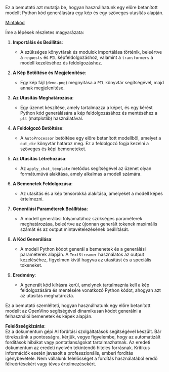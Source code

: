 Ez a bemutató azt mutatja be, hogyan használhatunk egy előre betanított modellt Python kód generálására egy kép és egy szöveges utasítás alapján.

[Mintakód](../../../../../../code/06.E2E/E2E_OpenVino_Phi3-vision.ipynb)

Íme a lépések részletes magyarázata:

1. **Importálás és Beállítás**:
   - A szükséges könyvtárak és modulok importálása történik, beleértve a `requests` és `PIL` képfeldolgozáshoz, valamint a `transformers` a modell kezeléséhez és feldolgozáshoz.

2. **A Kép Betöltése és Megjelenítése**:
   - Egy kép fájl (`demo.png`) megnyitása a `PIL` könyvtár segítségével, majd annak megjelenítése.

3. **Az Utasítás Meghatározása**:
   - Egy üzenet készítése, amely tartalmazza a képet, és egy kérést Python kód generálására a kép feldolgozásához és mentéséhez a `plt` (matplotlib) használatával.

4. **A Feldolgozó Betöltése**:
   - A `AutoProcessor` betöltése egy előre betanított modellből, amelyet a `out_dir` könyvtár határoz meg. Ez a feldolgozó fogja kezelni a szöveges és képi bemeneteket.

5. **Az Utasítás Létrehozása**:
   - Az `apply_chat_template` metódus segítségével az üzenet olyan formátumúvá alakítása, amely alkalmas a modell számára.

6. **A Bemenetek Feldolgozása**:
   - Az utasítás és a kép tensorokká alakítása, amelyeket a modell képes értelmezni.

7. **Generálási Paraméterek Beállítása**:
   - A modell generálási folyamatához szükséges paraméterek meghatározása, beleértve az újonnan generált tokenek maximális számát és az output mintavételezésének beállítását.

8. **A Kód Generálása**:
   - A modell Python kódot generál a bemenetek és a generálási paraméterek alapján. A `TextStreamer` használatos az output kezeléséhez, figyelmen kívül hagyva az utasítást és a speciális tokeneket.

9. **Eredmény**:
   - A generált kód kiírásra kerül, amelynek tartalmaznia kell a kép feldolgozására és mentésére vonatkozó Python kódot, ahogyan azt az utasítás meghatározta.

Ez a bemutató szemlélteti, hogyan használhatunk egy előre betanított modellt az OpenVino segítségével dinamikusan kódot generálni a felhasználói bemenetek és képek alapján.

**Felelősségkizárás**:  
Ez a dokumentum gépi AI fordítási szolgáltatások segítségével készült. Bár törekszünk a pontosságra, kérjük, vegye figyelembe, hogy az automatizált fordítások hibákat vagy pontatlanságokat tartalmazhatnak. Az eredeti dokumentum az eredeti nyelvén tekintendő hiteles forrásnak. Kritikus információk esetén javasolt a professzionális, emberi fordítás igénybevétele. Nem vállalunk felelősséget a fordítás használatából eredő félreértésekért vagy téves értelmezésekért.